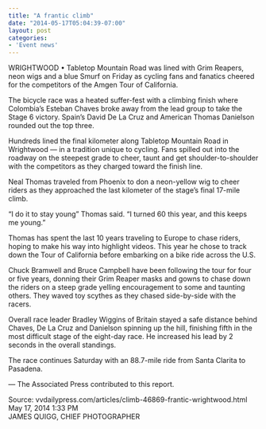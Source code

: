 ```yaml
---
title: "A frantic climb"
date: "2014-05-17T05:04:39-07:00"
layout: post
categories:
- 'Event news'
---
```


WRIGHTWOOD • Tabletop Mountain Road was lined with Grim Reapers, neon wigs and a blue Smurf on Friday as cycling fans and fanatics cheered for the competitors of the Amgen Tour of California.

The bicycle race was a heated suffer-fest with a climbing finish where Colombia’s Esteban Chaves broke away from the lead group to take the Stage 6 victory. Spain’s David De La Cruz and American Thomas Danielson rounded out the top three.

Hundreds lined the final kilometer along Tabletop Mountain Road in Wrightwood — in a tradition unique to cycling. Fans spilled out into the roadway on the steepest grade to cheer, taunt and get shoulder-to-shoulder with the competitors as they charged toward the finish line.

Neal Thomas traveled from Phoenix to don a neon-yellow wig to cheer riders as they approached the last kilometer of the stage’s final 17-mile climb.

“I do it to stay young” Thomas said. “I turned 60 this year, and this keeps me young.”

Thomas has spent the last 10 years traveling to Europe to chase riders, hoping to make his way into highlight videos. This year he chose to track down the Tour of California before embarking on a bike ride across the U.S.

Chuck Bramwell and Bruce Campbell have been following the tour for four or five years, donning their Grim Reaper masks and gowns to chase down the riders on a steep grade yelling encouragement to some and taunting others. They waved toy scythes as they chased side-by-side with the racers.

Overall race leader Bradley Wiggins of Britain stayed a safe distance behind Chaves, De La Cruz and Danielson spinning up the hill, finishing fifth in the most difficult stage of the eight-day race. He increased his lead by 2 seconds in the overall standings.

The race continues Saturday with an 88.7-mile ride from Santa Clarita to Pasadena.

— The Associated Press contributed to this report.

Source: vvdailypress.com/articles/climb-46869-frantic-wrightwood.html  
May 17, 2014 1:33 PM  
JAMES QUIGG, CHIEF PHOTOGRAPHER